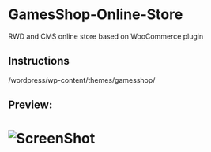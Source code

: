 # GamesShop-Online-Store
RWD and CMS online store based on WooCommerce plugin

## Instructions
/wordpress/wp-content/themes/gamesshop/

## Preview:
# ![ScreenShot](https://raw.github.com/DSW92/GamesShop-Online-Store/master/SCREENSHOTS/mobile.jpg)

